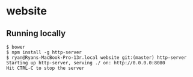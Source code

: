# website

Running locally
---------------

	$ bower
	$ npm install -g http-server
	$ ryan@Ryans-MacBook-Pro-13r.local website git:(master) http-server
	Starting up http-server, serving ./ on: http://0.0.0.0:8080
	Hit CTRL-C to stop the server